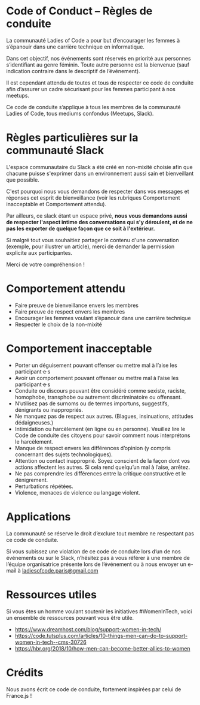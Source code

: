 # Code of Conduct – Règles de conduite
La communauté Ladies of Code a pour but d’encourager les femmes à s’épanouir dans une carrière technique en informatique.

Dans cet objectif, nos événements sont réservés en priorité aux personnes s’identifiant au genre féminin. Toute autre personne est la bienvenue (sauf indication contraire dans le descriptif de l’événement).

Il est cependant attendu de toutes et tous de respecter ce code de conduite afin d’assurer un cadre sécurisant pour les femmes participant à nos meetups.

Ce code de conduite s’applique à tous les membres de la communauté Ladies of Code, tous mediums confondus (Meetups, Slack).

# Règles particulières sur la communauté Slack
L'espace communautaire du Slack a été créé en non-mixité choisie afin que chacune puisse s'exprimer dans un environnement aussi sain et bienveillant que possible. 

C'est pourquoi nous vous demandons de respecter dans vos messages et réponses cet esprit de bienveillance (voir les rubriques Comportement inacceptable et Comportement attendu). 

Par ailleurs, ce slack étant un espace privé, **nous vous demandons aussi de respecter l'aspect intime des conversations qui s'y déroulent, et de ne pas les exporter de quelque façon que ce soit à l'extérieur.** 

Si malgré tout vous souhaitiez partager le contenu d'une conversation (exemple, pour illustrer un article), merci de demander la permission explicite aux participantes. 

Merci de votre compréhension !

# Comportement attendu
- Faire preuve de bienveillance envers les membres
- Faire preuve de respect envers les membres
- Encourager les femmes voulant s’épanouir dans une carrière technique
- Respecter le choix de la non-mixité

# Comportement inacceptable
- Porter un déguisement pouvant offenser ou mettre mal à l’aise les participant·e·s
- Avoir un comportement pouvant offenser ou mettre mal à l’aise les participant·e·s
- Conduite ou discours pouvant être considéré comme sexiste, raciste, homophobe, transphobe ou autrement discriminatoire ou offensant.
- N’utilisez pas de surnoms ou de termes importuns, suggestifs, dénigrants ou inappropriés.
- Ne manquez pas de respect aux autres. (Blagues, insinuations, attitudes dédaigneuses.)
- Intimidation ou harcèlement (en ligne ou en personne). Veuillez lire le Code de conduite des citoyens pour savoir comment nous interprétons le harcèlement.
- Manque de respect envers les différences d’opinion (y compris concernant des sujets technologiques).
- Attention ou contact inapproprié. Soyez conscient de la façon dont vos actions affectent les autres. Si cela rend quelqu’un mal à l’aise, arrêtez.
- Ne pas comprendre les différences entre la critique constructive et le dénigrement.
- Perturbations répétées.
- Violence, menaces de violence ou langage violent.

# Applications
La communauté se réserve le droit d’exclure tout membre ne respectant pas ce code de conduite.

Si vous subissez une violation de ce code de conduite lors d’un de nos événements ou sur le Slack, n’hésitez pas à vous référer à une membre de l’équipe organisatrice présente lors de l’événement ou à nous envoyer un e-mail à ladiesofcode.paris@gmail.com 

# Ressources utiles
Si vous êtes un homme voulant soutenir les initiatives #WomenInTech, voici un ensemble de ressources pouvant vous être utile.

- https://www.dreamhost.com/blog/support-women-in-tech/
- https://code.tutsplus.com/articles/10-things-men-can-do-to-support-women-in-tech--cms-30726
- https://hbr.org/2018/10/how-men-can-become-better-allies-to-women

# Crédits
Nous avons écrit ce code de conduite, fortement inspirées par celui de France.js !
